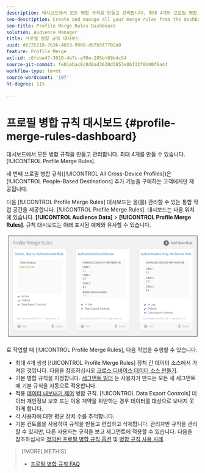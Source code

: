 ```yaml
---
description: 대시보드에서 모든 병합 규칙을 만들고 관리합니다. 최대 4개의 프로필 병합 규칙을 만들 수 있습니다.
seo-description: Create and manage all your merge rules from the dashboard. You can create a maximum of 4 Profile Merge Rules.
seo-title: Profile Merge Rules Dashboard
solution: Audience Manager
title: 프로필 병합 규칙 대시보드
uuid: d6725218-7b36-4653-9900-d67b5f7702a0
feature: Profile Merge
exl-id: c6fcbe47-3010-4b7c-a70e-205bf69b4c54
source-git-commit: fe01ebac8c0d0ad3630d3853e0bf32f0b00f6a44
workflow-type: tm+mt
source-wordcount: '197'
ht-degree: 11%

---
```


# 프로필 병합 규칙 대시보드 {#profile-merge-rules-dashboard}

대시보드에서 모든 병합 규칙을 만들고 관리합니다. 최대 4개를 만들 수 있습니다. [!UICONTROL Profile Merge Rules].

네 번째 프로필 병합 규칙([!UICONTROL All Cross-Device Profiles])은 [!UICONTROL People-Based Destinations] 추가 기능을 구매하는 고객에게만 제공됩니다.

다음 [!UICONTROL Profile Merge Rules] 대시보드는 을(를) 관리할 수 있는 통합 작업 공간을 제공합니다. [!UICONTROL Profile Merge Rules]. 대시보드는 다음 위치에 있습니다. **[!UICONTROL Audience Data]** > **[!UICONTROL Profile Merge Rules]**. 규칙 대시보드는 아래 표시된 예제와 유사할 수 있습니다.

![](assets/profile-dashboard.png)

로 작업할 때 [!UICONTROL Profile Merge Rules], 다음 작업을 수행할 수 있습니다.

* 최대 4개 생성 [!UICONTROL Profile Merge Rules] 장치 간 데이터 소스에서 가져온 것입니다. 다음을 참조하십시오 [크로스 디바이스 데이터 소스 만들기](merge-rules-start.md#create-data-source).
* 기본 병합 규칙을 지정합니다. [세그먼트 빌더](../segments/segment-builder.md) 는 사용자가 만드는 모든 새 세그먼트에 기본 규칙을 자동으로 적용합니다.
* 적용 [데이터 내보내기 제어](../data-export-controls.md) 병합 규칙. [!UICONTROL Data Export Controls] 데이터 개인정보 보호 또는 이용 계약을 위반하는 경우 데이터를 대상으로 보내지 못하게 합니다.
* 각 사용자에 대한 평균 장치 수를 추적합니다.
* 기본 컨트롤을 사용하여 규칙을 만들고 편집하고 삭제합니다. 관리자만 규칙을 관리할 수 있지만, 다른 사용자는 규칙을 보고 세그먼트에 적용할 수 있습니다. 다음을 참조하십시오 [정의된 프로필 병합 규칙 옵션](merge-rule-definitions.md) 및 [병합 규칙 사용 사례](merge-rule-targeting-options.md).

>[!MORELIKETHIS]
>
>* [프로필 병합 규칙 FAQ](../../faq/faq-profile-merge.md)

